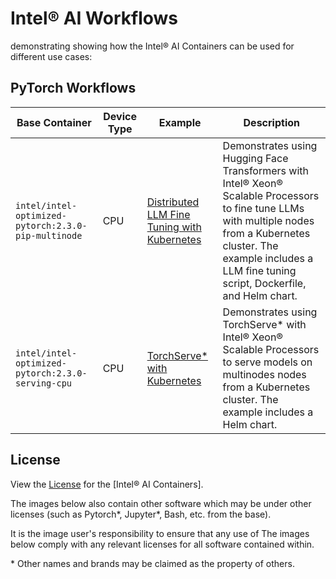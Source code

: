 # Intel® AI Workflows

demonstrating showing how the Intel® AI Containers can be used for different use cases:

## PyTorch Workflows

| Base Container | Device Type | Example | Description |
|----------------|-------------|---------|-------------|
| `intel/intel-optimized-pytorch:2.3.0-pip-multinode` | CPU | [Distributed LLM Fine Tuning with Kubernetes](https://github.com/intel/ai-containers/tree/main/workflows/charts/huggingface-llm) | Demonstrates using Hugging Face Transformers with Intel® Xeon® Scalable Processors to fine tune LLMs with multiple nodes from a Kubernetes cluster. The example includes a LLM fine tuning script, Dockerfile, and Helm chart. |
| `intel/intel-optimized-pytorch:2.3.0-serving-cpu` | CPU | [TorchServe* with Kubernetes](https://github.com/intel/ai-containers/tree/main/workflows/charts/torchserve) | Demonstrates using TorchServe* with Intel® Xeon® Scalable Processors to serve models on multinodes nodes from a Kubernetes cluster. The example includes a Helm chart. |

## License

View the [License](https://github.com/intel/ai-containers/blob/main/LICENSE) for the [Intel® AI Containers].

The images below also contain other software which may be under other licenses (such as Pytorch*, Jupyter*, Bash, etc. from the base).

It is the image user's responsibility to ensure that any use of The images below comply with any relevant licenses for all software contained within.

\* Other names and brands may be claimed as the property of others.

<!--Below are links used in these document. They are not rendered: -->
